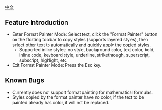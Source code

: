 [中文](.README_zh_CN.md)

## Feature Introduction

- Enter Format Painter Mode: Select text, click the "Format Painter" button on the floating toolbar to copy styles (supports layered styles), then select other text to automatically and quickly apply the copied styles.
  - Supported inline styles: no style, background color, text color, bold, inline code, keyboard style, underline, strikethrough, superscript, subscript, highlight, etc.
- Exit Format Painter Mode: Press the Esc key.

## Known Bugs
- Currently does not support format painting for mathematical formulas.
- Styles copied by the format painter have no color; if the text to be painted already has color, it will not be replaced.
